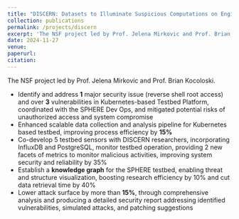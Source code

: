 ```yaml
---
title: "DISCERN: Datasets to Illuminate Suspicious Computations on Engineering Research Networks"
collection: publications
permalink: /projects/discern
excerpt: 'The NSF project led by Prof. Jelena Mirkovic and Prof. Brian Kocoloski.'
date: 2024-11-27
venue: 
paperurl: 
citation: 
---
```

The NSF project led by Prof. Jelena Mirkovic and Prof. Brian Kocoloski.

* Identify and address **1** major security issue (reverse shell root access) and over **3** vulnerabilities in Kubernetes-based Testbed Platform, coordinated with the SPHERE Dev Ops, and mitigated potential risks of unauthorized access and system compromise
* Enhanced scalable data collection and analysis pipeline for Kubernetes based testbed, improving process efficiency by **15%**
* Co-develop 5 testbed sensors with DISCERN researchers, incorporating InfluxDB and PostgreSQL, monitor testbed operation, providing 2 new facets of metrics to monitor malicious activities, improving system security and reliability by 35%
* Establish a **knowledge graph** for the SPHERE testbed, enabling threat and structure visualization, boosting research efficiency by 10% and cut data retrieval time by 40%
* Lower attack surface by more than **15%**, through comprehensive analysis and producing a detailed security report addressing identified vulnerabilities, simulated attacks, and patching suggestions